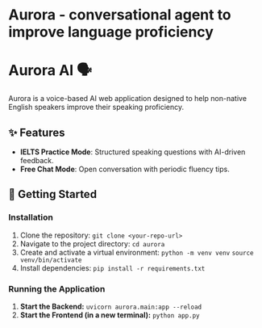 # Aurora - conversational agent to improve language proficiency
# Aurora AI 🗣️

Aurora is a voice-based AI web application designed to help non-native English speakers improve their speaking proficiency.

## ✨ Features

- **IELTS Practice Mode**: Structured speaking questions with AI-driven feedback.
- **Free Chat Mode**: Open conversation with periodic fluency tips.

## 🚀 Getting Started

### Installation

1. Clone the repository: `git clone <your-repo-url>`
2. Navigate to the project directory: `cd aurora`
3. Create and activate a virtual environment:
   `python -m venv venv`
   `source venv/bin/activate`
4. Install dependencies: `pip install -r requirements.txt`

### Running the Application

1. **Start the Backend:** `uvicorn aurora.main:app --reload`
2. **Start the Frontend (in a new terminal):** `python app.py`